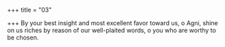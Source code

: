 +++
title = "03"

+++
By your best insight and most excellent favor toward us,
o Agni, shine on us riches by reason of our well-plaited words, o you  who are worthy to be chosen.